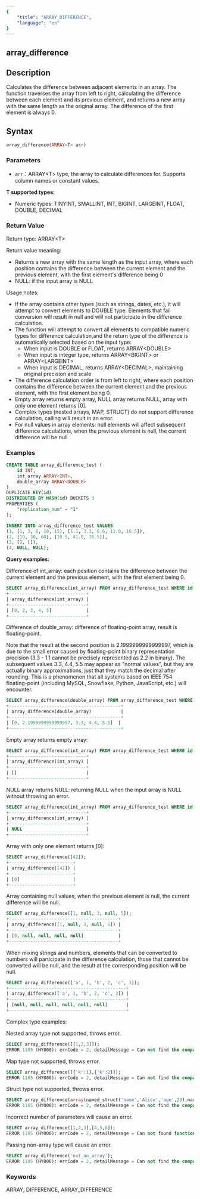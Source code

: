 ```yaml
---
{
    "title": "ARRAY_DIFFERENCE",
    "language": "en"
}
---
```


## array_difference

<version since="2.0.0">

</version>

## Description

Calculates the difference between adjacent elements in an array. The function traverses the array from left to right, calculating the difference between each element and its previous element, and returns a new array with the same length as the original array. The difference of the first element is always 0.

## Syntax

```sql
array_difference(ARRAY<T> arr)
```

### Parameters

- `arr`：ARRAY\<T> type, the array to calculate differences for. Supports column names or constant values.

**T supported types:**
- Numeric types: TINYINT, SMALLINT, INT, BIGINT, LARGEINT, FLOAT, DOUBLE, DECIMAL

### Return Value

Return type: ARRAY\<T>

Return value meaning:
- Returns a new array with the same length as the input array, where each position contains the difference between the current element and the previous element, with the first element's difference being 0
- NULL: if the input array is NULL

Usage notes:
- If the array contains other types (such as strings, dates, etc.), it will attempt to convert elements to DOUBLE type. Elements that fail conversion will result in null and will not participate in the difference calculation.
- The function will attempt to convert all elements to compatible numeric types for difference calculation,and the return type of the difference is automatically selected based on the input type:
  - When input is DOUBLE or FLOAT, returns ARRAY\<DOUBLE>
  - When input is integer type, returns ARRAY\<BIGINT> or ARRAY\<LARGEINT>
  - When input is DECIMAL, returns ARRAY\<DECIMAL>, maintaining original precision and scale
- The difference calculation order is from left to right, where each position contains the difference between the current element and the previous element, with the first element being 0.
- Empty array returns empty array, NULL array returns NULL, array with only one element returns [0].
- Complex types (nested arrays, MAP, STRUCT) do not support difference calculation, calling will result in an error.
- For null values in array elements: null elements will affect subsequent difference calculations, when the previous element is null, the current difference will be null

### Examples

```sql
CREATE TABLE array_difference_test (
    id INT,
    int_array ARRAY<INT>,
    double_array ARRAY<DOUBLE>
)
DUPLICATE KEY(id)
DISTRIBUTED BY HASH(id) BUCKETS 3
PROPERTIES (
    "replication_num" = "1"
);

INSERT INTO array_difference_test VALUES
(1, [1, 3, 6, 10, 15], [1.1, 3.3, 6.6, 11.0, 16.5]),
(2, [10, 30, 60], [10.5, 41.0, 76.5]),
(3, [], []),
(4, NULL, NULL);
```

**Query examples:**

Difference of int_array: each position contains the difference between the current element and the previous element, with the first element being 0.
```sql
SELECT array_difference(int_array) FROM array_difference_test WHERE id = 1;
+-----------------------------+
| array_difference(int_array) |
+-----------------------------+
| [0, 2, 3, 4, 5]             |
+-----------------------------+
```

Difference of double_array: difference of floating-point array, result is floating-point.

Note that the result at the second position is 2.1999999999999997, which is due to the small error caused by floating-point binary representation precision (3.3 - 1.1 cannot be precisely represented as 2.2 in binary). The subsequent values 3.3, 4.4, 5.5 may appear as "normal values", but they are actually binary approximations, just that they match the decimal after rounding. This is a phenomenon that all systems based on IEEE 754 floating-point (including MySQL, Snowflake, Python, JavaScript, etc.) will encounter.
```sql
SELECT array_difference(double_array) FROM array_difference_test WHERE id = 1;
+------------------------------------------+
| array_difference(double_array)           |
+------------------------------------------+
| [0, 2.1999999999999997, 3.3, 4.4, 5.5]  |
+------------------------------------------+
```

Empty array returns empty array:
```sql
SELECT array_difference(int_array) FROM array_difference_test WHERE id = 3;
+-----------------------------+
| array_difference(int_array) |
+-----------------------------+
| []                          |
+-----------------------------+
```

NULL array returns NULL: returning NULL when the input array is NULL without throwing an error.
```sql
SELECT array_difference(int_array) FROM array_difference_test WHERE id = 4;
+-----------------------------+
| array_difference(int_array) |
+-----------------------------+
| NULL                        |
+-----------------------------+
```

Array with only one element returns [0]:
```sql
SELECT array_difference([42]);
+------------------------+
| array_difference([42]) |
+------------------------+
| [0]                    |
+------------------------+
```

Array containing null values, when the previous element is null, the current difference will be null.
```sql
SELECT array_difference([1, null, 3, null, 5]);
+-----------------------------------------+
| array_difference([1, null, 3, null, 5]) |
+-----------------------------------------+
| [0, null, null, null, null]             |
+-----------------------------------------+
```

When mixing strings and numbers, elements that can be converted to numbers will participate in the difference calculation, those that cannot be converted will be null, and the result at the corresponding position will be null.
```sql
SELECT array_difference(['a', 1, 'b', 2, 'c', 3]);
+--------------------------------------------+
| array_difference(['a', 1, 'b', 2, 'c', 3]) |
+--------------------------------------------+
| [null, null, null, null, null, null]       |
+--------------------------------------------+
```

Complex type examples:

Nested array type not supported, throws error.
```sql
SELECT array_difference([[1,2,3]]);
ERROR 1105 (HY000): errCode = 2, detailMessage = Can not find the compatibility function signature: array_difference(ARRAY<ARRAY<TINYINT>>)
```

Map type not supported, throws error.
```sql
SELECT array_difference([{'k':1},{'k':2}]);
ERROR 1105 (HY000): errCode = 2, detailMessage = Can not find the compatibility function signature: array_difference(ARRAY<MAP<VARCHAR(1),TINYINT>>)
```

Struct type not supported, throws error.
```sql
SELECT array_difference(array(named_struct('name','Alice','age',20),named_struct('name','Bob','age',30)));
ERROR 1105 (HY000): errCode = 2, detailMessage = Can not find the compatibility function signature: array_difference(ARRAY<STRUCT<name:TEXT,age:TINYINT>>)
```

Incorrect number of parameters will cause an error.
```sql
SELECT array_difference([1,2,3],[4,5,6]);
ERROR 1105 (HY000): errCode = 2, detailMessage = Can not found function 'array_difference' which has 2 arity. Candidate functions are: [array_difference(Expression)]
```

Passing non-array type will cause an error.
```sql
SELECT array_difference('not_an_array');
ERROR 1105 (HY000): errCode = 2, detailMessage = Can not find the compatibility function signature: array_difference(VARCHAR(12))
```

### Keywords

ARRAY, DIFFERENCE, ARRAY_DIFFERENCE 